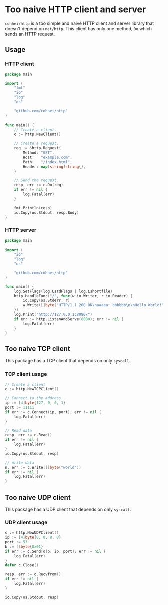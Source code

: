 # Too naive HTTP client and server

`cohhei/http` is a too simple and naive HTTP client and server library that doesn't depend on `net/http`. This client has only one method, `Do` which sends an HTTP request.

## Usage

### HTTP client

```go
package main

import (
	"fmt"
	"io"
	"log"
	"os"

	"github.com/cohhei/http"
)

func main() {
	// Create a client.
	c := http.NewClient()

	// Create a request.
	req := &http.Request{
		Method: "GET",
		Host:   "example.com",
		Path:   "/index.html",
		Header: map[string]string{},
	}

	// Send the request.
	resp, err := c.Do(req)
	if err != nil {
		log.Fatal(err)
	}

	fmt.Println(resp)
	io.Copy(os.Stdout, resp.Body)
}
```

### HTTP server

```go
package main

import (
	"io"
	"log"
	"os"

	"github.com/cohhei/http"
)

func main() {
	log.SetFlags(log.LstdFlags | log.Lshortfile)
	http.HandleFunc("/", func(w io.Writer, r io.Reader) {
		io.Copy(os.Stderr, r)
		w.Write([]byte("HTTP/1.1 200 OK\naaaaa: bbbbbb\n\nHello World!"))
	})
	log.Print("http://127.0.0.1:8080/")
	if err := http.ListenAndServe(8080); err != nil {
		log.Fatal(err)
	}
}
```

## Too naive TCP client

This package has a TCP client that depends on only `syscall`.

### TCP client usage

```go
// Create a client
c := http.NewTCPClient()

// Connect to the address
ip := [4]byte{127, 0, 0, 1}
port := 11111
if err := c.Connect(ip, port); err != nil {
  	log.Fatal(err)
}

// Read data
resp, err := c.Read()
if err != nil {
	log.Fatal(err)
}
io.Copy(os.Stdout, resp)

// Write data
n, err := c.Write([]byte("world"))
if err != nil {
	log.Fatal(err)
}
```

## Too naive UDP client

This package has a UDP client that depends on only `syscall`.

### UDP client usage

```go
c := http.NewUDPClient()
ip := [4]byte{8, 8, 8, 8}
port := 53
b := []byte{0x01}
if err := c.SendTo(b, ip, port); err != nil {
	log.Fatal(err)
}
defer c.Close()

resp, err := c.Recvfrom()
if err != nil {
	log.Fatal(err)
}

io.Copy(os.Stdout, resp)
```